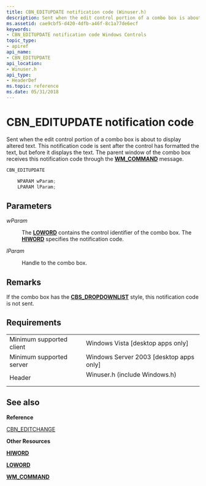 ```yaml
---
title: CBN_EDITUPDATE notification code (Winuser.h)
description: Sent when the edit control portion of a combo box is about to display altered text.
ms.assetid: cae9cbf5-d420-4dfb-a46f-8c1a77de6ecf
keywords:
- CBN_EDITUPDATE notification code Windows Controls
topic_type:
- apiref
api_name:
- CBN_EDITUPDATE
api_location:
- Winuser.h
api_type:
- HeaderDef
ms.topic: reference
ms.date: 05/31/2018
---
```


# CBN\_EDITUPDATE notification code

Sent when the edit control portion of a combo box is about to display altered text. This notification code is sent after the control has formatted the text, but before it displays the text. The parent window of the combo box receives this notification code through the [**WM\_COMMAND**](/windows/desktop/menurc/wm-command) message.


```C++
CBN_EDITUPDATE

    WPARAM wParam;
    LPARAM lParam; 
```



## Parameters

<dl> <dt>

*wParam* 
</dt> <dd>

The [**LOWORD**](/previous-versions/windows/desktop/legacy/ms632659(v=vs.85)) contains the control identifier of the combo box. The [**HIWORD**](/previous-versions/windows/desktop/legacy/ms632657(v=vs.85)) specifies the notification code.

</dd> <dt>

*lParam* 
</dt> <dd>

Handle to the combo box.

</dd> </dl>

## Remarks

If the combo box has the [**CBS\_DROPDOWNLIST**](combo-box-styles.md) style, this notification code is not sent.

## Requirements



|                                     |                                                                                                          |
|-------------------------------------|----------------------------------------------------------------------------------------------------------|
| Minimum supported client<br/> | Windows Vista \[desktop apps only\]<br/>                                                           |
| Minimum supported server<br/> | Windows Server 2003 \[desktop apps only\]<br/>                                                     |
| Header<br/>                   | <dl> <dt>Winuser.h (include Windows.h)</dt> </dl> |



## See also

<dl> <dt>

**Reference**
</dt> <dt>

[CBN\_EDITCHANGE](cbn-editchange.md)
</dt> <dt>

**Other Resources**
</dt> <dt>

[**HIWORD**](/previous-versions/windows/desktop/legacy/ms632657(v=vs.85))
</dt> <dt>

[**LOWORD**](/previous-versions/windows/desktop/legacy/ms632659(v=vs.85))
</dt> <dt>

[**WM\_COMMAND**](/windows/desktop/menurc/wm-command)
</dt> </dl>

 

